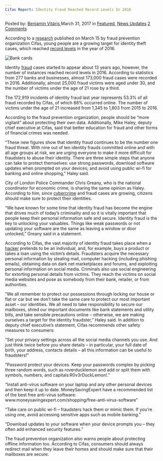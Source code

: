 ```yaml
---
Cifas Report: Identity Fraud Reached Record Levels In 2016
---
```

<article class="post-listing post-18899 post type-post status-publish format-standard has-post-thumbnail hentry category-deepdot-news category-news-updates">
    <div class="post-inner">
    <p class="post-meta">
    <span>Posted by: <a href="https://www.deepdotweb.com/author/benjaminvi/" title="">Benjamin Vitáris </a></span>
    <span>March 31, 2017</span>
    <span>in <a href="https://www.deepdotweb.com/category/deepdot-news/" rel="category tag">Featured</a>, <a href="https://www.deepdotweb.com/category/news-updates/" rel="category tag">News Updates</a></span>
    <span><a href="https://www.deepdotweb.com/2017/03/31/cifas-report-identity-fraud-reached-record-levels-in-2016/#comments">2 Comments</a></span>
    </p>
    <div class="clear"></div>
    <div class="entry">
    <p>According to a <a href="https://www.cifas.org.uk/press_centre/identity-fraud-reaches-record-levels">research</a> published on March 15 by fraud prevention organization Cifas, young people are a growing target for identity theft cases, which reached <a href="http://www.bbc.com/news/uk-39268542">record levels</a> in the year of 2016.</p>
    <p><img class="wp-image-18909 aligncenter" src="https://www.deepdotweb.com/wp-content/uploads/2017/03/bank-cards.jpeg" alt="Bank cards" srcset="https://www.deepdotweb.com/wp-content/uploads/2017/03/bank-cards.jpeg 660w, https://www.deepdotweb.com/wp-content/uploads/2017/03/bank-cards-300x169.jpeg 300w" sizes="(max-width: 660px) 100vw, 660px"/></p>
    <p>Identity <a href="https://www.deepdotweb.com/tag/fraud/">fraud</a> cases started to appear about 13 years ago, however, the number of instances reached record levels in 2016. According to statistics from 277 banks and businesses, almost 173,000 fraud cases were recorded in 2016. Additionally, almost 25,000 fraud victims were aged under 30, and the number of victims under the age of 21 rose by a third.</p>
    <p>The 172,919 incidents of identity fraud last year represents 53.3% of all fraud recorded by Cifas, of which 88% occurred online. The number of victims under the age of 21 increased from 1,345 to 1,803 from 2015 to 2016.</p>
    <p>According to the fraud prevention organization, people should be “more vigilant” about protecting their own data. Additionally, Mike Haley, deputy chief executive at Cifas, said that better education for fraud and other forms of financial crimes was needed.</p>
    <p>“These new figures show that identity fraud continues to be the number one fraud threat. With nine out of ten identity frauds committed online and with all age groups at risk, we are urging everyone to make it more difficult for fraudsters to abuse their identity. There are three simple steps that anyone can take to protect themselves: use strong passwords, download software updates when prompted on your devices; and avoid using public wi-fi for banking and online shopping,” Haley said.</p>
    <p>City of London Police Commander Chris Greany, who is the national coordinator for economic crime, is sharing the same opinion as Haley. According to him, since <a href="https://www.deepdotweb.com/tag/cybercrime/">cybercrime</a> and fraud cases are growing, citizens should make sure to protect their identities.</p>
    <p>“We have known for some time that identity fraud has become the engine that drives much of today’s criminality and so it is vitally important that people keep their personal information safe and secure. Identity fraud is the key to unlocking your valuables. Things like weak passwords or not updating your software are the same as leaving a window or door unlocked,” Greany said in a statement.</p>
    <p>According to Cifas, the vast majority of identity fraud takes place when a <a href="https://www.deepdotweb.com/tag/hacker/">hacker</a> pretends to be an individual, and, for example, buys a product or takes a loan using the victim’s details. Fraudsters acquire the necessary personal information by stealing mail, computer hacking (including phishing emails), obtaining data on dark net marketplaces and forums, and exploiting personal information on social media. Criminals also use social engineering for extorting personal details from victims. They reach the victims on social media websites and pose as somebody from their bank, retailer, or from authorities.</p>
    <p>“We all remember to protect our possessions through locking our house or flat or car but we don’t take the same care to protect our most important asset – our identities. We all need to take responsibility to secure our mailboxes, shred our important documents like bank statements and utility bills, and take sensible precautions online – otherwise, we are making ourselves a target for the identity fraudster,” Haley said. In addition to deputy chief executive’s statement, Cifas recommends other safety measures to consumers:</p>
    <p>“Set your privacy settings across all the social media channels you use. And just think twice before you share details – in particular, your full date of birth, your address, contacts details – all this information can be useful to fraudsters!”</p>
    <p>“Password protect your devices. Keep your passwords complex by picking three random words, such as roverducklemon and add or split them with symbols, numbers, and capitals:R0v3rDuckLemon!.”</p>
    <p>“Install anti-virus software on your laptop and any other personal devices and then keep it up to date. MoneySavingExpert have a recommended list of the best free anti-virus software: www.moneysavingexpert.com/shopping/free-anti-virus-software”</p>
    <p>“Take care on public wi-fi – fraudsters hack them or mimic them. If you’re using one, avoid accessing sensitive apps such as mobile banking.”</p>
    <p>“Download updates to your software when your device prompts you – they often add enhanced security features.”</p>
    <p>The fraud prevention organization also warns people about protecting offline information too. According to Cifas, consumers should always redirect mail when they leave their homes and should make sure that their mailboxes are secure.</p>
    </div>
    <span style="display:none" class="updated">2017-03-31</span>
    <div style="display:none" class="vcard author" itemprop="author" itemscope itemtype="http://schema.org/Person"><strong class="fn" itemprop="name"><a href="https://www.deepdotweb.com/author/benjaminvi/" title="Posts by Benjamin Vitáris" rel="author">Benjamin Vitáris</a></strong></div>
    </div>
</article>

